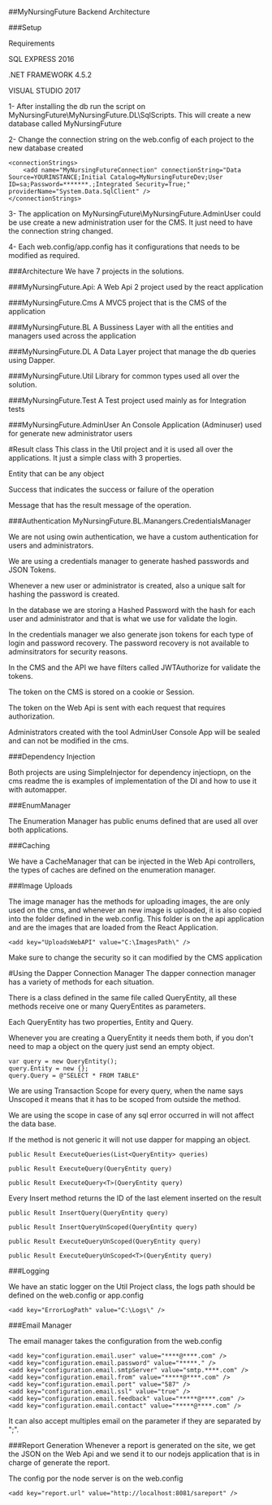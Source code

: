 ##MyNursingFuture Backend Architecture

###Setup

Requirements

SQL EXPRESS 2016

.NET FRAMEWORK 4.5.2

VISUAL STUDIO 2017

1- After installing the db run the script on MyNursingFuture\MyNursingFuture.DL\SqlScripts. This will create a new database called MyNursingFuture

2- Change the connection string on the web.config of each project to the new database created
```
<connectionStrings>
    <add name="MyNursingFutureConnection" connectionString="Data Source=YOURINSTANCE;Initial Catalog=MyNursingFutureDev;User ID=sa;Password=*******.;Integrated Security=True;" providerName="System.Data.SqlClient" />
</connectionStrings>
```
3- The application on MyNursingFuture\MyNursingFuture.AdminUser could be use create a new administration user for the CMS. It just need to have the connection string changed.

4- Each web.config/app.config has it configurations that needs to be modified as required.


###Architecture
We have 7 projects in the solutions.

###MyNursingFuture.Api:
A Web Api 2 project used by the react application

###MyNursingFuture.Cms
A MVC5 project that is the CMS of the application

###MyNursingFuture.BL
A Bussiness Layer with all the entities and managers used across the application

###MyNursingFuture.DL
A Data Layer project that manage the db queries using Dapper.

###MyNursingFuture.Util
Library for common types used all over the solution. 

###MyNursingFuture.Test
A Test project used mainly as for Integration tests

###MyNursingFuture.AdminUser
An Console Application (Adminuser) used for generate new administrator users


#Result class
This class in the Util project and it is used all over the applications. It just a simple class with 3 properties. 

Entity that can be any object

Success that indicates the success or failure of the operation

Message that has the result message of the operation.


###Authentication
MyNursingFuture.BL.Manangers.CredentialsManager

We are not using owin authentication, we have a custom authentication for users and administrators.

We are using a credentials manager to generate hashed passwords and JSON Tokens.

Whenever a new user or administrator is created, also a unique salt for hashing the password is created.

In the database we are storing a Hashed Password with the hash for each user and administrator and that is what we use for validate the login.

In the credentials manager we also generate json tokens for each type of login and password recovery. The password recovery is not available to adminsitrators for security reasons.

In the CMS and the API we have filters called JWTAuthorize for validate the tokens.

The token on the CMS is stored on a cookie or Session.

The token on the Web Api is sent with each request that requires authorization.

Administrators created with the tool AdminUser Console App will be sealed and can not be modified in the cms.

###Dependency Injection

Both projects are using SimpleInjector for dependency injectiopn, on the cms readme the is examples of implementation of the DI and how to use it with automapper.

###EnumManager

The Enumeration Manager has public enums defined that are used all over both applications.


###Caching

We have a CacheManager that can be injected in the Web Api controllers, the types of caches are defined on the enumeration manager.

###Image Uploads

The image manager has the methods for uploading images, the are only used on the cms, and whenever an new image is uploaded, it is also copied into the folder defined in the web.config. This folder is on the api application and are the images that are loaded from the React Application.
```
<add key="UploadsWebAPI" value="C:\ImagesPath\" />
```

Make sure to change the security so it can modified by the CMS application

#Using the Dapper Connection Manager
The dapper connection manager has a variety of methods for each situation.

There is a class defined in the same file called QueryEntity, all these methods receive one or many QueryEntites as parameters.

Each QueryEntity has two properties, Entity and Query.

Whenever you are creating a QueryEntity it needs them both, if you don't need to map a object on the query just send an empty object.

```
var query = new QueryEntity();
query.Entity = new {};
query.Query = @"SELECT * FROM TABLE"
```

We are using Transaction Scope for every query, when the name says Unscoped it means that it has to be scoped from outside the method.

We are using the scope in case of any sql error occurred in will not affect the data base.

If the method is not generic it will not use dapper for mapping an object.
```
public Result ExecuteQueries(List<QueryEntity> queries)
```

```
public Result ExecuteQuery(QueryEntity query)
```

```
public Result ExecuteQuery<T>(QueryEntity query)
```

Every Insert method returns the ID of the last element inserted on the result 
```
public Result InsertQuery(QueryEntity query)
```

```
public Result InsertQueryUnScoped(QueryEntity query)
```

```
public Result ExecuteQueryUnScoped(QueryEntity query)
```
```
public Result ExecuteQueryUnScoped<T>(QueryEntity query)
```

###Logging

We have an static logger on the Util Project class, the logs path should be defined on the web.config or app.config

```
<add key="ErrorLogPath" value="C:\Logs\" />
```

###Email Manager

The email manager takes the configuration from the web.config
```
<add key="configuration.email.user" value="****@****.com" />
<add key="configuration.email.password" value="*****." />
<add key="configuration.email.smtpServer" value="smtp.****.com" />
<add key="configuration.email.from" value="*****@****.com" />
<add key="configuration.email.port" value="587" />
<add key="configuration.email.ssl" value="true" />
<add key="configuration.email.feedback" value="*****@****.com" />
<add key="configuration.email.contact" value="*****@****.com" />
```
It can also accept multiples email on the parameter if they are separated by ";".

###Report Generation
Whenever a report is generated on the site, we get the JSON on the Web Api and we send it to our nodejs application that is in charge of generate the report.

The config por the node server is on the web.config
```
<add key="report.url" value="http://localhost:8081/sareport" />
```


